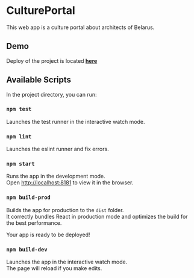 # CulturePortal

This web app is a culture portal about architects of Belarus.<br>

## Demo

Deploy of the project is located <strong>[here](https://react-culture-portal.netlify.com//)</strong>
<br>

## Available Scripts

In the project directory, you can run:

### `npm test`

Launches the test runner in the interactive watch mode.<br>

### `npm lint`

Launches the eslint runner and fix errors.<br>

### `npm start`

Runs the app in the development mode.<br>
Open [http://localhost:8181](http://localhost:8181) to view it in the browser.<br>

### `npm build-prod`

Builds the app for production to the `dist` folder.<br>
It correctly bundles React in production mode and optimizes the build for the best performance.<br>

Your app is ready to be deployed!

### `npm build-dev`

Launches the app in the interactive watch mode.<br>
The page will reload if you make edits.
